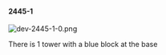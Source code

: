 #### 2445-1
![dev-2445-1-0.png](https://github.com/lil-lab/nlvr/raw/master/nlvr/dev/images/4/dev-2445-1-0.png "dev-2445-1-0.png")

There is 1 tower with a blue block at the base